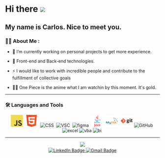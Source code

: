 # Hi there   <img src="https://media.giphy.com/media/hvRJCLFzcasrR4ia7z/giphy.gif" width="30px"/>

## My name is Carlos. Nice to meet you.

### :technologist: About Me :

- :telescope: I’m currently working on personal projects to get more experience.

- :seedling: Front-end and Back-end technologies.

- :zap: I would like to work with incredible people and contribute to the fulfillment of collective goals

- :pirate_flag:	One Piece is the anime what I am watchin by this moment. It's gold.

---

### 🛠️ Languages and Tools
<div  align="center">
<img src="https://github.com/devicons/devicon/blob/master/icons/javascript/javascript-original.svg" title="JavaScript" alt="JavaScript" width="40" height="40"/>&nbsp; <img src="https://github.com/devicons/devicon/blob/master/icons/html5/html5-original.svg" title="HTML5" alt="HTML" width="40" height="40"/>&nbsp; <img src="https://cdn.jsdelivr.net/gh/devicons/devicon/icons/css3/css3-original.svg" title="CSS"  alt="CSS" width="40" height="40"/>&nbsp; <img src="https://cdn.jsdelivr.net/gh/devicons/devicon/icons/vscode/vscode-original.svg" title="VSC" alt="VSC" width="40" height="40"/>&nbsp; <img src="https://cdn.jsdelivr.net/gh/devicons/devicon/icons/figma/figma-original.svg" title="figma" alt="figma" width="40" height="40"/>&nbsp; <img src="https://github.com/devicons/devicon/blob/master/icons/java/java-original-wordmark.svg" title="Java" alt="Java" width="40" height="40"/>&nbsp; <img src="https://github.com/devicons/devicon/blob/master/icons/mysql/mysql-original-wordmark.svg" title="MySQL"  alt="MySQL" width="40" height="40"/>&nbsp; <img src="https://github.com/devicons/devicon/blob/master/icons/git/git-original-wordmark.svg" title="Git" alt="Git" width="40" height="40"/>&nbsp;<img src="https://cdn.jsdelivr.net/gh/devicons/devicon/icons/github/github-original.svg" title="GitHub" alt="GitHub" width="40" height="40"/>&nbsp;<img src="https://icons.iconarchive.com/icons/carlosjj/microsoft-office-2013/256/Excel-icon.png" title="excel" alt="excel" width="40"/>&nbsp;<img src="https://wikon-it.de/wp-content/uploads/2021/05/vba.jpg" title="vba" alt="vba" width="40"/>&nbsp;<img src="https://d2j6dbq0eux0bg.cloudfront.net/images/10832271/1510966735.jpg" title="bi" alt="bi" width="40"/>&nbsp;

</div>

---

<div id="header" align="center">
  <img src="https://media.giphy.com/media/unxCGmTuBvwo2djRLA/giphy.gif" width="200"/>
  <br>
</div>
<div id="badges" align="center">
  <a href="https://www.linkedin.com/in/carlos-zep-ram" target="_blank">
    <img src="https://img.shields.io/badge/LinkedIn-blue?style=for-the-badge&logo=linkedin&logoColor=white" alt="LinkedIn Badge"/>
  </a>
  <a href="mailto:carlos.zepeda.654@gmail.com">
    <img src="https://img.shields.io/badge/Gmail-red?style=for-the-badge&logo=gmail&logoColor=white" alt="Gmail Badge"/>
  </a>
</div>
<div id="views" align="center">
<img src="https://komarev.com/ghpvc/?username=zeped418&style=flat-square&color=blue" alt=""/>
</div>
